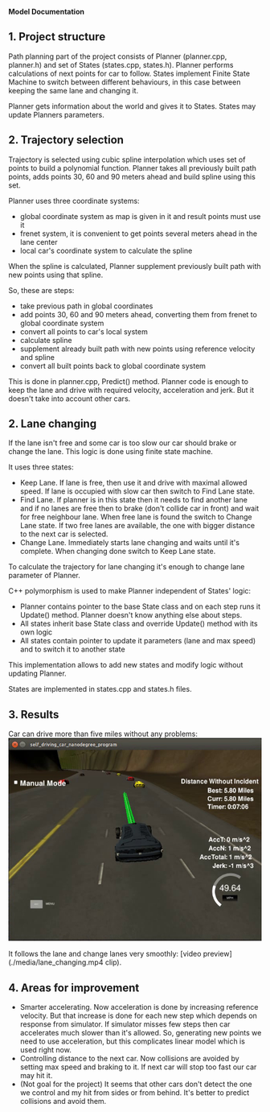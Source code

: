 [//]: # (Image References)
[image1]: ./media/last_frame.jpg "Result Distance"

**Model Documentation**

## 1. Project structure
Path planning part of the project consists of Planner (planner.cpp, planner.h) and set of States (states.cpp, states.h).
Planner performs calculations of next points for car to follow.
States implement Finite State Machine to switch between different behaviours, in this case between keeping the same lane and changing it.

Planner gets information about the world and gives it to States. States may update Planners parameters. 

## 2. Trajectory selection
Trajectory is selected using cubic spline interpolation which uses set of points to build a polynomial function.
Planner takes all previously built path points, adds points 30, 60 and 90 meters ahead and build spline using this set.

Planner uses three coordinate systems:

* global coordinate system as map is given in it and result points must use it
* frenet system, it is convenient to get points several meters ahead in the lane center
* local car's coordinate system to calculate the spline

When the spline is calculated, Planner supplement previously built path with new points using that spline.

So, these are steps:

* take previous path in global coordinates
* add points 30, 60 and 90 meters ahead, converting them from frenet to global coordinate system
* convert all points to car's local system
* calculate spline
* supplement already built path with new points using reference velocity and spline
* convert all built points back to global coordinate system

This is done in planner.cpp, Predict() method. Planner code is enough to keep the lane and drive with required velocity, acceleration and jerk.
But it doesn't take into account other cars.

## 2. Lane changing

If the lane isn't free and some car is too slow our car should brake or change the lane. 
This logic is done using finite state machine.

It uses three states:

* Keep Lane. If lane is free, then use it and drive with maximal allowed speed.
If lane is occupied with slow car then switch to Find Lane state.
* Find Lane. If planner is in this state then it needs to find another lane and if no lanes are free then to brake (don't collide car in front) and wait for free neighbour lane.
When free lane is found the switch to Change Lane state. If two free lanes are available, the one with bigger distance to the next car is selected.
* Change Lane. Immediately starts lane changing and waits until it's complete. When changing done switch to Keep Lane state.

To calculate the trajectory for lane changing it's enough to change lane parameter of Planner.

C++ polymorphism is used to make Planner independent of States' logic:
* Planner contains pointer to the base State class and on each step runs it Update() method. Planner doesn't know anything else about steps.
* All states inherit base State class and override Update() method with its own logic
* All states contain pointer to update it parameters (lane and max speed) and to switch it to another state

This implementation allows to add new states and modify logic without updating Planner.

States are implemented in states.cpp and states.h files.

## 3. Results
Car can drive more than five miles without any problems:
![alt text][image1]

It follows the lane and change lanes very smoothly: [video preview](./media/lane_changing.mp4 clip).

## 4. Areas for improvement
* Smarter accelerating. Now acceleration is done by increasing reference velocity.
But that increase is done for each new step which depends on response from simulator. If simulator misses few steps then car accelerates much slower than it's allowed. So, generating new points we need to use acceleration, but this complicates linear model which is used right now.
* Controlling distance to the next car. Now collisions are avoided by setting max speed and braking to it. If next car will stop too fast our car may hit it.
* (Not goal for the project) It seems that other cars don't detect the one we control and my hit from sides or from behind. It's better to predict collisions and avoid them.
 


